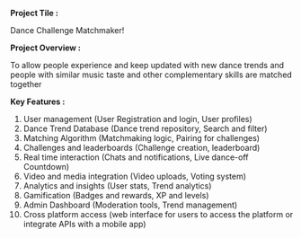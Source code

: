 **Project Tile :** 

Dance Challenge Matchmaker!


**Project Overview :** 

To allow people experience and keep updated with new dance trends and people with similar music taste and other complementary skills are matched together

**Key Features :**

1. User management (User Registration and login, User profiles)
2. Dance Trend Database (Dance trend repository, Search and filter)
3. Matching Algorithm (Matchmaking logic, Pairing for challenges)
4. Challenges and leaderboards (Challenge creation, leaderboard)
5. Real time interaction (Chats and notifications, Live dance-off Countdown)
6. Video and media integration (Video uploads, Voting system)
7. Analytics and insights (User stats, Trend analytics)
8. Gamification (Badges and rewards, XP and levels)
9. Admin Dashboard (Moderation tools, Trend management)
10. Cross platform access (web interface for users to access the platform or integrate APIs with a mobile app)